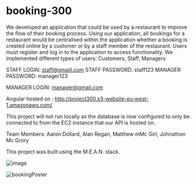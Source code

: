 # booking-300
We developed an application that could be used by a  restaurant to improve the flow of their booking process. 
Using our application, all bookings for a restaurant would be centralised within the application whether a booking is created online by a customer or by a staff member of the restaurant. 
Users must register and log in to the application to access functionality. 
We implemented different types of users: Customers, Staff, Managers

STAFF LOGIN: staff@gmaiil.com
STAFF PASSWORD: staff123
MANAGER PASSWORD: manager123

MANAGER LOGIN: manager@gmail.com


Angular hosted on : http://project300.s3-website-eu-west-1.amazonaws.com/


This project will not run locally as the database is now configured to only be connected to from the EC2 instance that our API is hosted on.

Team Members: Aaron Dollard, Alan Regan, Matthew mMc Girl, Johnathon Mc Grory

This project was built using the M.E.A.N. stack. 

![image](https://user-images.githubusercontent.com/47417670/111818389-06e5c600-88d7-11eb-92bd-6f6bc9492bf8.png)

![bookingPoster](https://user-images.githubusercontent.com/47326832/111818779-7b206980-88d7-11eb-99d0-7b222893091e.png)

